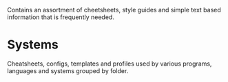 Contains an assortment of cheetsheets, style guides and simple text based information that is frequently needed.

# Systems
Cheatsheets, configs, templates and profiles used by various programs, languages and systems grouped by folder.
